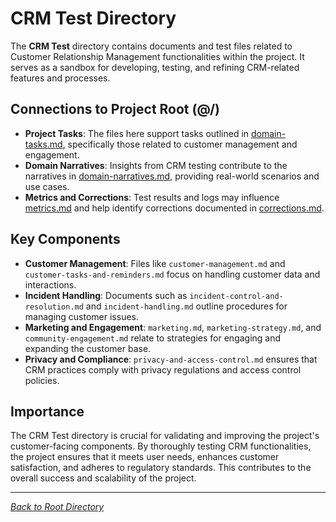 # CRM Test Directory

The **CRM Test** directory contains documents and test files related to Customer Relationship Management functionalities within the project. It serves as a sandbox for developing, testing, and refining CRM-related features and processes.

## Connections to Project Root (@/)

- **Project Tasks**: The files here support tasks outlined in [domain-tasks.md](/domain-tasks.md), specifically those related to customer management and engagement.
- **Domain Narratives**: Insights from CRM testing contribute to the narratives in [domain-narratives.md](/domain-narratives.md), providing real-world scenarios and use cases.
- **Metrics and Corrections**: Test results and logs may influence [metrics.md](/metrics.md) and help identify corrections documented in [corrections.md](/corrections.md).

## Key Components

- **Customer Management**: Files like `customer-management.md` and `customer-tasks-and-reminders.md` focus on handling customer data and interactions.
- **Incident Handling**: Documents such as `incident-control-and-resolution.md` and `incident-handling.md` outline procedures for managing customer issues.
- **Marketing and Engagement**: `marketing.md`, `marketing-strategy.md`, and `community-engagement.md` relate to strategies for engaging and expanding the customer base.
- **Privacy and Compliance**: `privacy-and-access-control.md` ensures that CRM practices comply with privacy regulations and access control policies.

## Importance

The CRM Test directory is crucial for validating and improving the project's customer-facing components. By thoroughly testing CRM functionalities, the project ensures that it meets user needs, enhances customer satisfaction, and adheres to regulatory standards. This contributes to the overall success and scalability of the project.

---

*[Back to Root Directory](/)* 
